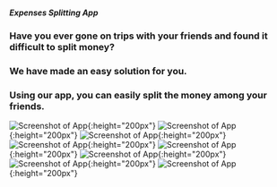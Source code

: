 ##### Expenses Splitting App

### Have you ever gone on trips with your friends and found it difficult to split money?

### We have made an easy solution for you.

### Using our app, you can easily split the money among your friends.

![Screenshot of App](./ExpensesApp/assets/screenshots/s1.jpg){:height="200px"}
![Screenshot of App](./ExpensesApp/assets/screenshots/s2.jpg){:height="200px"}
![Screenshot of App](./ExpensesApp/assets/screenshots/s3.jpg){:height="200px"}
![Screenshot of App](./ExpensesApp/assets/screenshots/s4.jpg){:height="200px"}
![Screenshot of App](./ExpensesApp/assets/screenshots/s6.jpg){:height="200px"}
![Screenshot of App](./ExpensesApp/assets/screenshots/s5.jpg){:height="200px"}
![Screenshot of App](./ExpensesApp/assets/screenshots/s7.jpg){:height="200px"}
![Screenshot of App](./ExpensesApp/assets/screenshots/s8.jpg){:height="200px"}
